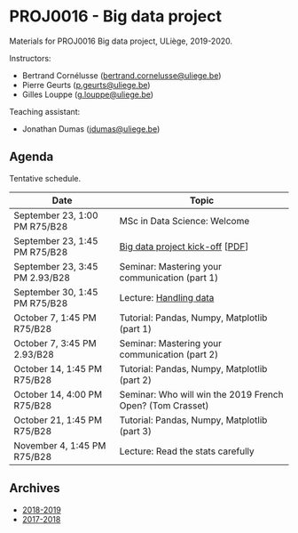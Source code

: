 # PROJ0016 - Big data project

Materials for PROJ0016 Big data project, ULiège, 2019-2020.

Instructors:
- Bertrand Cornélusse ([bertrand.cornelusse@uliege.be](mailto:bertrand.cornelusse@uliege.be))
- Pierre Geurts ([p.geurts@uliege.be](mailto:p.geurts@uliege.be))
- Gilles Louppe ([g.louppe@uliege.be](mailto:g.louppe@uliege.be))

Teaching assistant:
- Jonathan Dumas ([jdumas@uliege.be](mailto:jdumas@uliege.be))

## Agenda

Tentative schedule.

| Date | Topic |
| --- | --- |
| September 23, 1:00 PM R75/B28 | MSc in Data Science: Welcome |
| September 23, 1:45 PM R75/B28 | [Big data project kick-off](https://glouppe.github.io/proj0016-big-data-project/?p=kickoff.md) [[PDF](https://glouppe.github.io/proj0016-big-data-project/pdf/kickoff.pdf)] |
| September 23, 3:45 PM 2.93/B28 | Seminar: Mastering your communication (part 1) |
| September 30, 1:45 PM R75/B28 | Lecture: [Handling data](https://docs.google.com/presentation/d/1nawRzAOMuCDVZx6dSXSSjMXXHfTpe2-vazIw4U_QoEY/edit?usp=sharing) |
| October 7, 1:45 PM R75/B28 | Tutorial: Pandas, Numpy, Matplotlib (part 1) |
| October 7, 3:45 PM 2.93/B28 | Seminar: Mastering your communication (part 2) |
| October 14, 1:45 PM R75/B28 | Tutorial: Pandas, Numpy, Matplotlib (part 2) |
| October 14, 4:00 PM R75/B28 | Seminar: Who will win the 2019 French Open? (Tom Crasset) |
| October 21, 1:45 PM R75/B28 | Tutorial: Pandas, Numpy, Matplotlib (part 3) |
| November 4, 1:45 PM R75/B28 | Lecture: Read the stats carefully |



## Archives

- [2018-2019](https://github.com/glouppe/proj0016-big-data-project/tree/proj0016-2018)
- [2017-2018](https://github.com/glouppe/proj0016-big-data-project/tree/proj0016-2017)
